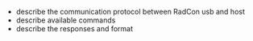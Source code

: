 - describe the communication protocol between RadCon usb and host
- describe available commands
- describe the responses and format